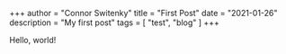 +++
author = "Connor Switenky"
title = "First Post"
date = "2021-01-26"
description = "My first post"
tags = [
    "test",
    "blog"
]
+++

Hello, world!